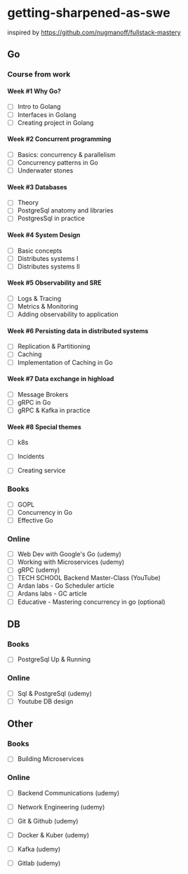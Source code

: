 # getting-sharpened-as-swe
inspired by https://github.com/nugmanoff/fullstack-mastery

## Go

### Course from work

#### Week #1 Why Go?
- [ ] Intro to Golang
- [ ] Interfaces in Golang
- [ ] Creating project in Golang

#### Week #2 Concurrent programming
- [ ] Basics: concurrency & parallelism
- [ ] Concurrency patterns in Go
- [ ] Underwater stones

#### Week #3 Databases
- [ ] Theory
- [ ] PostgreSql anatomy and libraries
- [ ] PostgresSql in practice

#### Week #4 System Design
- [ ] Basic concepts
- [ ] Distributes systems I
- [ ] Distributes systems II

#### Week #5 Observability and SRE
- [ ] Logs & Tracing
- [ ] Metrics & Monitoring
- [ ] Adding observability to application

#### Week #6 Persisting data in distributed systems
- [ ] Replication & Partitioning
- [ ] Caching
- [ ] Implementation of Caching in Go

#### Week #7 Data exchange in highload
- [ ] Message Brokers
- [ ] gRPC in Go
- [ ] gRPC & Kafka in practice

#### Week #8 Special themes
- [ ] k8s 
- [ ] Incidents
- [ ] Creating service


### Books
- [ ] GOPL
- [ ] Concurrency in Go
- [ ] Effective Go

### Online
- [ ] Web Dev with Google's Go (udemy)
- [ ] Working with Microservices (udemy)
- [ ] gRPC (udemy)
- [ ] TECH SCHOOL Backend Master-Class (YouTube)
- [ ] Ardan labs - Go Scheduler article
- [ ] Ardans labs - GC article
- [ ] Educative - Mastering concurrency in go (optional)

## DB
### Books
- [ ] PostgreSql Up & Running

### Online
- [ ] Sql & PostgreSql (udemy)
- [ ] Youtube DB design

## Other
### Books
- [ ] Building Microservices

### Online
- [ ] Backend Communications (udemy)
- [ ] Network Engineering (udemy)
- [ ] Git & Github (udemy)
- [ ] Docker & Kuber (udemy)
- [ ] Kafka (udemy)
- [ ] Gitlab (udemy)

















